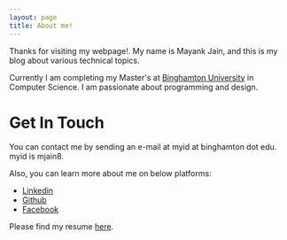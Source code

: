 ```yaml
---
layout: page
title: About me!
---
```


Thanks for visiting my webpage!. My name is Mayank Jain, and this is my blog about various technical topics.

Currently I am completing my Master's at [Binghamton University](www.binghamton.edu) in Computer Science. I am passionate about programming and design.

# Get In Touch

You can contact me by sending an e-mail at myid at binghamton dot edu. myid is mjain8.

Also, you can learn more about me on below platforms:

* [Linkedin](https://www.linkedin.com/in/mayankj08)
* [Github](https://github.com/mayankj08)
* [Facebook](https://www.facebook.com/mayankj08)

Please find my resume [here](mjain_cv.pdf).
